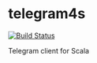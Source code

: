 # telegram4s

[![Build Status](https://travis-ci.com/paoloboni/telegram4s.svg?branch=master)](https://travis-ci.com/paoloboni/telegram4s)

Telegram client for Scala
